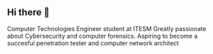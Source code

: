 ## Hi there 👋
Computer Technologies Engineer student at ITESM
Greatly passionate about Cybersecurity and computer forensics.
Aspiring to become a succesful penetration tester and computer network architect
